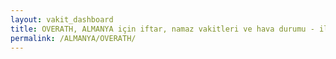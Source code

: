 ```yaml
---
layout: vakit_dashboard
title: OVERATH, ALMANYA için iftar, namaz vakitleri ve hava durumu - ilçe/eyalet seç
permalink: /ALMANYA/OVERATH/
---
```


<script type="text/javascript">
  var GLOBAL_COUNTRY = 'ALMANYA';
  var GLOBAL_CITY = 'OVERATH';
  var GLOBAL_STATE = '';
  var lat = 72;
  var lon = 21;
</script>
